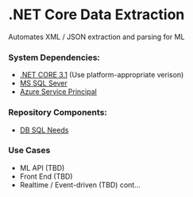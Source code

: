 # .NET Core Data Extraction

Automates XML / JSON extraction and parsing for ML

### System Dependencies:

- [.NET CORE 3.1](https://dotnet.microsoft.com/download/dotnet-core) (Use platform-appropriate verison)
- [MS SQL Sever](https://www.microsoft.com/en-us/sql-server/sql-server-2017)
- [Azure Service Principal](https://docs.microsoft.com/en-us/powershell/azure/create-azure-service-principal-azureps?view=azps-4.4.0#:~:text=An%20Azure%20service%20principal%20is,accessed%20and%20at%20which%20level.)

### Repository Components:

- [DB SQL Needs](https://github.com/benlusamba/feed_netcore/tree/master/sql)

### Use Cases

- ML API (TBD)
- Front End (TBD)
- Realtime / Event-driven (TBD)
cont...
